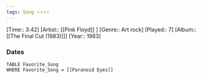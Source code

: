```yaml
---
tags: Song ⭐⭐⭐⭐ 
---
```

[Time:: 3:42]
[Artist:: [[Pink Floyd]] ]
[Genre:: Art rock]
[Played:: 7]
[Album:: [[The Final Cut (1983)]]]
[Year:: 1983]
### Dates
````dataview
TABLE Favorite_Song
WHERE Favorite_Song = [[Paranoid Eyes]]
````